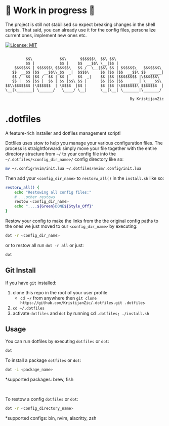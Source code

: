 # :construction: Work in progress :construction:

The project is still not stabilised so expect breaking changes in the shell scripts. That said, you can already use it for the config files, personalize current ones, implement new ones etc.

[![License: MIT](https://img.shields.io/badge/License-MIT-yellow.svg)](https://opensource.org/licenses/MIT)

```text
                                                                      
         $$\            $$\      $$$$$$\  $$\ $$\                     
         $$ |           $$ |    $$  __$$\ \__|$$ |                    
    $$$$$$$ | $$$$$$\ $$$$$$\   $$ /  \__|$$\ $$ | $$$$$$\   $$$$$$$\ 
   $$  __$$ |$$  __$$\\_$$  _|  $$$$\     $$ |$$ |$$  __$$\ $$  _____|
   $$ /  $$ |$$ /  $$ | $$ |    $$  _|    $$ |$$ |$$$$$$$$ |\$$$$$$\  
   $$ |  $$ |$$ |  $$ | $$ |$$\ $$ |      $$ |$$ |$$   ____| \____$$\ 
$$\\$$$$$$$ |\$$$$$$  | \$$$$  |$$ |      $$ |$$ |\$$$$$$$\ $$$$$$$  |
\__|\_______| \______/   \____/ \__|      \__|\__| \_______|\_______/ 
                                                                      
                                                       By KristijanZic
```

# .dotfiles

A feature-rich installer and dotfiles management script!

Dotfiles uses stow to help you manage your various configuration files.
The process is straightforward: simply move your file together with the entire directory structure from `~/` to your config file into the `~/.dotfiles/<config_dir_name>/` config directory like so:

```sh
mv ~/.config/nvim/init.lua ~/.dotfiles/nvim/.config/init.lua
```

Then add your `<config_dir_name>` to `restorw_all()` in the `install.sh` like so:

```sh
restorw_all() {
    echo "Restowing all config files:"
    # ...other restows 
    restow <config_dir_name>
    echo "....${Green}DONE${Style_Off}"
}
```

Restow your config to make the links from the the original config paths to the ones we just moved to our `<config_dir_name>` by executing:

```sh
dot -r <config_dir_name>
```

or to restow all run `dot -r all` or just:

```sh
dot
```

## Git Install

If you have `git` installed:

1. clone this repo in the root of your user profile
    - `cd ~/` from anywhere then `git clone https://github.com/KristijanZic/.dotfiles.git .dotfiles`
1. `cd ~/.dotfiles`
1. activate `dotfiles` and `dot` by running cd `.dotfiles; ./install.sh`

## Usage

You can run dotfiles by executing `dotfiles` or `dot`:

```sh
dot
```

To install a package `dotfiles` or `dot`:

```sh
dot -i <package_name>
```

*supported packages: brew, fish

</br>

To restow a config `dotfiles` or `dot`:

```sh
dot -r <config_directory_name>
```

*supported configs: bin, nvim, alacritty, zsh
